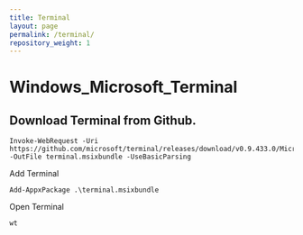 ```yaml
---
title: Terminal
layout: page
permalink: /terminal/
repository_weight: 1
---
```


# Windows_Microsoft_Terminal

## Download Terminal from Github.

```
Invoke-WebRequest -Uri https://github.com/microsoft/terminal/releases/download/v0.9.433.0/Microsoft.WindowsTerminal_0.9.433.0_8wekyb3d8bbwe.msixbundle -OutFile terminal.msixbundle -UseBasicParsing
```

Add Terminal

```
Add-AppxPackage .\terminal.msixbundle
```

Open Terminal

```
wt
```
